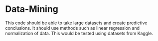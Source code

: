 # Data-Mining
This code should be able to take large datasets and create predictive conclusions. It should use methods such as linear regression and normalization of data. This would be tested using datasets from Kaggle.
